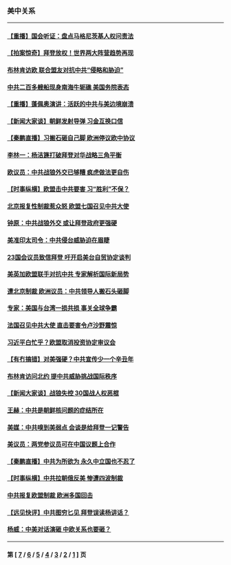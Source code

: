 ### 美中关系
---
#### [【重播】国会听证：盘点马格尼茨基人权问责法](../../pages/nf1412576/n12833321.md) 
#### [【拍案惊奇】拜登放权！世界两大阵营趋势再现](../../pages/nf1412576/n12831934.md) 
#### [布林肯访欧 联合盟友对抗中共“侵略和胁迫”](../../pages/nf1412576/n12833245.md) 
#### [中共二百多艘船现身南海牛轭礁 美国务院表态](../../pages/nf1412576/n12833203.md) 
#### [【重播】蓬佩奥演讲：活跃的中共与美边境崩溃](../../pages/nf1412576/n12831729.md) 
#### [【新闻大家谈】朝鲜发射导弹 习金互换口信](../../pages/nf1412576/n12832917.md) 
#### [【秦鹏直播】习搬石砸自己脚 欧洲停议欧中协议](../../pages/nf1412576/n12831388.md) 
#### [李林一：杨洁篪打破拜登对华战略三角平衡](../../pages/nf1412576/n12831407.md) 
#### [欧议员：中共战狼外交已够糟 疯虎做法更自伤](../../pages/nf1412576/n12830986.md) 
#### [【时事纵横】欧盟击中共要害 习“胜利”不保？](../../pages/nf1412576/n12831366.md) 
#### [北京报复性制裁惹众怒 欧盟七国召见中共大使](../../pages/nf1412576/n12831359.md) 
#### [钟原：中共战狼外交 或让拜登政府更强硬](../../pages/nf1412576/n12831136.md) 
#### [美准印太司令：中共侵台威胁迫在眉睫](../../pages/nf1412576/n12831122.md) 
#### [23国会议员致信拜登 吁开启美台自贸协定谈判](../../pages/nf1412576/n12831094.md) 
#### [美英加欧盟联手对抗中共 专家解析国际新局势](../../pages/nf1412576/n12830867.md) 
#### [遭北京制裁 欧洲议员：中共领导人搬石头砸脚](../../pages/nf1412576/n12830708.md) 
#### [专家：美国与台湾一损共损 事关全球争霸](../../pages/nf1412576/n12830872.md) 
#### [法国召见中共大使 直击要害令卢沙野震惊](../../pages/nf1412576/n12830638.md) 
#### [习近平白忙乎？欧盟取消投资协定审议会](../../pages/nf1412576/n12830623.md) 
#### [【有冇搞错】对美强硬？中共宣传少一个辛丑年](../../pages/nf1412576/n12828706.md) 
#### [布林肯访问北约 提中共威胁挑战国际秩序](../../pages/nf1412576/n12830322.md) 
#### [【新闻大家谈】战狼失控 30国战人权恶棍](../../pages/nf1412576/n12830225.md) 
#### [王赫：中共是朝鲜核问题的症结所在](../../pages/nf1412576/n12829711.md) 
#### [美媒：中共嗅到美弱点 会谈是给拜登一记警告](../../pages/nf1412576/n12829211.md) 
#### [美议员：两党参议员可在中国议题上合作](../../pages/nf1412576/n12828715.md) 
#### [【秦鹏直播】中共为所欲为 永久中立国也不忍了](../../pages/nf1412576/n12828912.md) 
#### [【时事纵横】中共拉朝俄反美 惨遭四波制裁](../../pages/nf1412576/n12828836.md) 
#### [中共报复欧盟制裁 欧洲多国回击](../../pages/nf1412576/n12828846.md) 
#### [【远见快评】中共图穷匕见 拜登误读杨讲话？](../../pages/nf1412576/n12828807.md) 
#### [杨威：中美对话演砸 中欧关系也要砸？](../../pages/nf1412576/n12828653.md) 

---
#### 第 [ [7](./7.md) / [6](./6.md) / [5](./5.md) / [4](./4.md) / [3](./3.md) / [2](./2.md) / [1](./1.md) ] 页
